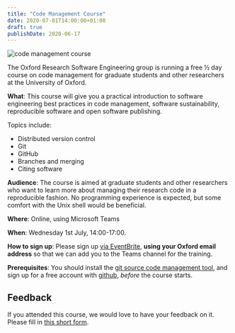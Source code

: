 ```yaml
---
title: "Code Management Course"
date: 2020-07-01T14:00:00+01:00
draft: true
publishDate: 2020-06-17
---
```


![code management course](/images/events/git_github_course_1080.jpg "code management course")

The Oxford Research Software Engineering group is running a free ½ day course on code management for graduate students and other researchers at the University of Oxford.

**What**: This course will give you a practical introduction to software engineering best practices in code management, software sustainability, reproducible software and open software publishing.

Topics include:

 - Distributed version control
 - Git
 - GitHub
 - Branches and merging
 - Citing software

**Audience**: The course is aimed at graduate students and other researchers who want to learn more about managing their research code in a reproducible fashion. No programming experience is expected, but some comfort with the Unix shell would be beneficial.

**Where**: Online, using Microsoft Teams

**When**: Wednesday 1st July, 14:00-17:00.

**How to sign up**: Please sign up [via EventBrite](https://www.eventbrite.co.uk/e/oxfordrse-code-management-with-git-training-tickets-109942007504), **using your Oxford email address** so that we can add you to the Teams channel for the training.

**Prerequisites**: You should install the [git source code management tool](https://git-scm.com/downloads), and sign up for a free account with [github](https://github.com), _before_ the course starts.

## Feedback

If you attended this course, we would love to have your feedback on it.
Please fill in [this short form](https://forms.gle/UXXhPVL2PhGU9hRm6).
